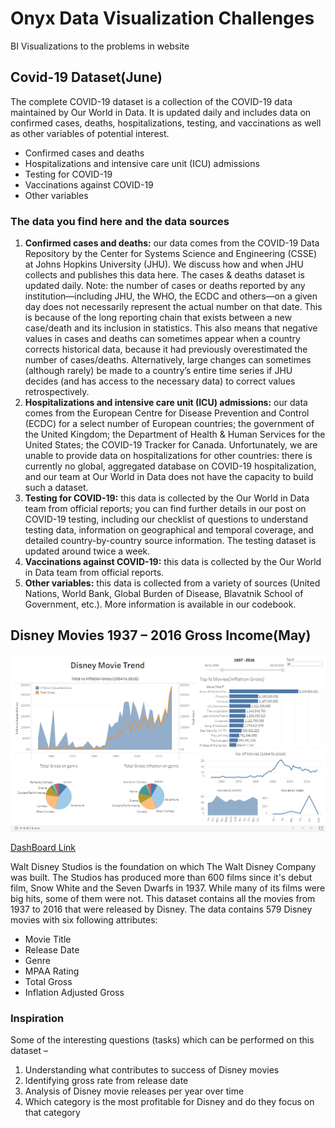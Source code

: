 # Onyx Data Visualization Challenges

BI Visualizations to the problems in website

## Covid-19 Dataset(June)

The complete COVID-19 dataset is a collection of the COVID-19 data maintained by Our World in Data. It is updated daily and includes data on confirmed cases, deaths, hospitalizations, testing, and vaccinations as well as other variables of potential interest.

* Confirmed cases and deaths
* Hospitalizations and intensive care unit (ICU) admissions
* Testing for COVID-19
* Vaccinations against COVID-19
* Other variables

### The data you find here and the data sources
1. **Confirmed cases and deaths:** our data comes from the COVID-19 Data Repository by the Center for Systems Science and Engineering (CSSE) at Johns Hopkins University (JHU). We discuss how and when JHU collects and publishes this data here. The cases & deaths dataset is updated daily.
Note: the number of cases or deaths reported by any institution—including JHU, the WHO, the ECDC and others—on a given day does not necessarily represent the actual number on that date. This is because of the long reporting chain that exists between a new case/death and its inclusion in statistics. This also means that negative values in cases and deaths can sometimes appear when a country corrects historical data, because it had previously overestimated the number of cases/deaths.
Alternatively, large changes can sometimes (although rarely) be made to a country’s entire time series if JHU decides (and has access to the necessary data) to correct values retrospectively.
2. **Hospitalizations and intensive care unit (ICU) admissions:** our data comes from the European Centre for Disease Prevention and Control (ECDC) for a select number of European countries; the government of the United Kingdom; the Department of Health & Human Services for the United States; the COVID-19 Tracker for Canada. Unfortunately, we are unable to provide data on hospitalizations for other countries: there is currently no global, aggregated database on COVID-19 hospitalization, and our team at Our World in Data does not have the capacity to build such a dataset.
3. **Testing for COVID-19:** this data is collected by the Our World in Data team from official reports; you can find further details in our post on COVID-19 testing, including our checklist of questions to understand testing data, information on geographical and temporal coverage, and detailed country-by-country source information. The testing dataset is updated around twice a week.
4. **Vaccinations against COVID-19:** this data is collected by the Our World in Data team from official reports.
5. **Other variables:** this data is collected from a variety of sources (United Nations, World Bank, Global Burden of Disease, Blavatnik School of Government, etc.). More information is available in our codebook.

## Disney Movies 1937 – 2016 Gross Income(May)

![May](Dashboard%20Views/May.png)

[DashBoard Link](https://public.tableau.com/profile/anurag.peddi#!/vizhome/OnyxMayChallenge/DisneyMovies)

Walt Disney Studios is the foundation on which The Walt Disney Company was built. The Studios has produced more than 600 films since it's debut film, Snow White and the Seven Dwarfs in 1937. While many of its films were big hits, some of them were not. This dataset contains all the movies from 1937 to 2016 that were released by Disney. The data contains 579 Disney movies with six following attributes:

* Movie Title
* Release Date
* Genre
* MPAA Rating
* Total Gross
* Inflation Adjusted Gross

### Inspiration

Some of the interesting questions (tasks) which can be performed on this dataset –

1. Understanding what contributes to success of Disney movies
2. Identifying gross rate from release date
3. Analysis of Disney movie releases per year over time
4. Which category is the most profitable for Disney and do they focus on that category
